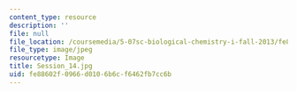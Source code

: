 ```yaml
---
content_type: resource
description: ''
file: null
file_location: /coursemedia/5-07sc-biological-chemistry-i-fall-2013/fe88602f0966d0106b6cf6462fb7cc6b_Session_14.jpg
file_type: image/jpeg
resourcetype: Image
title: Session_14.jpg
uid: fe88602f-0966-d010-6b6c-f6462fb7cc6b
---
```

